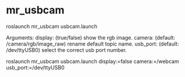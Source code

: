 # mr_usbcam

roslaunch mr_usbcam usbcam.launch

Arguments:
display: (true/false) show the rgb image.
camera: (default: /camera/rgb/image_raw) rename default topic name.
usb_port: (default: /dev/ttyUSB0) select the correct usb port number.

roslaunch mr_usbcam usbcam.launch display:=false camera:=/webcam usb_port:=/dev/ttyUSB0
